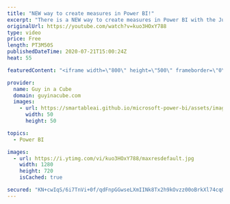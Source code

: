 ```yaml
---
title: "NEW way to create measures in Power BI!"
excerpt: "There is a NEW way to create measures in Power BI with the July 2020 Power BI Desktop update. Patrick shows you how External Tools can help you.  Tabular Editor download: https://www.sqlbi.com/tools/  📢 Become a member: https://guyinacu.be/membership   *******************  Want to take your Power BI"
originalUrl: https://youtube.com/watch?v=kuo3HOxY788
type: video
price: Free
length: PT3M50S
publishedDateTime: 2020-07-21T15:00:24Z
heat: 55

featuredContent: "<iframe width=\"800\" height=\"500\" frameborder=\"0\" src=\"https://www.youtube.com/embed/kuo3HOxY788\" allow=\"accelerometer; autoplay; encrypted-media; gyroscope; picture-in-picture\" allowfullscreen></iframe>"

provider:
  name: Guy in a Cube
  domain: guyinacube.com
  images:
    - url: https://smartableai.github.io/microsoft-power-bi/assets/images/organizations/guyinacube.com-50x50.jpg
      width: 50
      height: 50

topics:
  - Power BI

images:
  - url: https://i.ytimg.com/vi/kuo3HOxY788/maxresdefault.jpg
    width: 1280
    height: 720
    isCached: true

secured: "KN+cwIqS/6i7TnVi+0f/qdFnpGGwseLXmIINk8Tx2h9kOvzz00oBrkXl74cqOtqkNE8stajB8Ran6wlp+hnPSU47nxXqoikzHwksIRHfos9saXfjzQvhjjw3MrQZaR++wQqHPVuxuJB/tjoeCW/OR+qapt7ixW4qchbiNBgIS/X/1HmVletBtoUBeRScCIUKVO0uy+/RQIaw+m5uqM0X+ip1uwoFPJXXfAzDAz0xAz6EQHUC+PcI03C+ZaFKgeqNsTht6Ea9x6y91vWWa1yKfgu0k621hG9nDez/OTpnYBAiq3MMWJihHlQAfXVWGSg+97wkzhwkA7ZbSMTbaGagcFNftyvv7X291MqDiKP+qFZXFp8Qo37/L69GxzYvgYzw5Wfy7mt9GuoFPmlD4c3mgaVpNFSdXUHF03BchEUNE0w=;9TZLsJvUdWkX9bNpofRnHw=="
---
```


